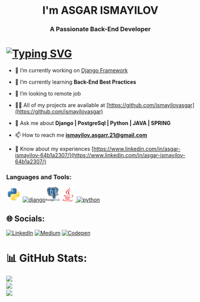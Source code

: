 <h1 align="center">I'm ASGAR ISMAYILOV</h1>
<h3 align="center">A Passionate Back-End Developer </h3>

<h1>
<a href="https://github.com/ismayilovasgar">
<img src="https://readme-typing-svg.demolab.com?font=Fira+Code&weight=500&size=28&pause=1000&color=0FF700&center=true&vCenter=true&width=1400&height=120&lines=🔧+Building+pipelines+so+smooth,+they+practically+butter+your+toast+🍞;🤝+Let's+connect+🌐" alt="Typing SVG" /> </a>
</h1>

- 🔭 I’m currently working on [Django Framework](https://github.com/ismayilovasgar)

- 🌱 I’m currently learning **Back-End Best Practices**

- 👯  I’m looking to remote job

- 👨‍💻 All of my projects are available at [https://github.com/ismayilovasgar](https://github.com/ismayilovasgar)

- 💬 Ask me about **Django | PostgreSql | Python | JAVA | SPRING**

- 📫 How to reach me **ismayilov.asgarr.21@gmail.com**

- 📄 Know about my experiences [https://www.linkedin.com/in/asgar-ismayilov-64b1a2307/](https://www.linkedin.com/in/asgar-ismayilov-64b1a2307/)

<h3 align="left">Languages and Tools:</h3>
<p align="left"><a href="https://www.python.org" target="_blank" rel="noreferrer"><img src="https://raw.githubusercontent.com/devicons/devicon/master/icons/python/python-original.svg" alt="python" width="40" height="40"/></a> 
<a href="https://www.djangoproject.com/" target="_blank" rel="noreferrer"><img src="https://cdn.worldvectorlogo.com/logos/django.svg" alt="django" width="40" height="40"/></a><a href="https://www.postgresql.org" target="_blank" rel="noreferrer"><img src="https://raw.githubusercontent.com/devicons/devicon/master/icons/postgresql/postgresql-original-wordmark.svg" alt="postgresql" width="40" height="40"/></a><a href="https://www.java.com/" target="_blank" rel="noreferrer"><img 
src="https://github.com/devicons/devicon/blob/master/icons/java/java-plain.svg" alt="java" width="40" height="40"/>
</a><a href="https://spring.io/" target="_blank" rel="noreferrer"><img 
src="https://user-images.githubusercontent.com/25181517/117201470-f6d56780-adec-11eb-8f7c-e70e376cfd07.png" alt="python" width="40" height="40"/></a></p>

## 🌐 Socials:
[![LinkedIn](https://img.shields.io/badge/LinkedIn-%230077B5.svg?logo=linkedin&logoColor=white)](https://linkedin.com/in/asgar-ismayilov-64b1a2307) [![Medium](https://img.shields.io/badge/Medium-12100E?logo=medium&logoColor=white)](https://medium.com/@@ismayilov.asgarr.21) [![Codepen](https://img.shields.io/badge/Codepen-000000?style=for-the-badge&logo=codepen&logoColor=white)](https://codepen.io/ASGAR_44) 

# 📊 GitHub Stats:
![](https://github-readme-stats.vercel.app/api?username=ismayilovasgar&theme=dark&hide_border=false&include_all_commits=false&count_private=false)<br/>
![](https://github-readme-streak-stats.herokuapp.com/?user=ismayilovasgar&theme=dark&hide_border=false)<br/>
![](https://github-readme-stats.vercel.app/api/top-langs/?username=ismayilovasgar&theme=dark&hide_border=false&include_all_commits=false&count_private=false&layout=compact)



